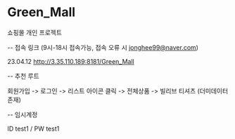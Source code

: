 # Green_Mall
쇼핑몰 개인 프로젝트

-- 접속 링크 (9시-18시 접속가능, 접속 오류 시 jonghee99@naver.com)

23.04.12 http://3.35.110.189:8181/Green_Mall

-- 추천 루트

회원가입 ->  로그인 -> 리스트 아이콘 클릭 -> 전체상품 -> 빌리브 티셔츠 (더미데이터 존재) 

-- 임시계정

ID test1 / PW test1
